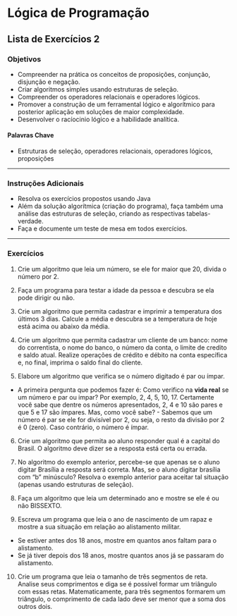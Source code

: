 # Lógica de Programação 
## Lista de Exercícios 2  
### Objetivos
- Compreender na prática os conceitos de proposições, conjunção, disjunção e negação. 
- Criar algoritmos simples usando estruturas de seleção. 
- Compreender os operadores relacionais e operadores lógicos. 
- Promover a construção de um ferramental lógico e algorítmico para posterior aplicação em soluções de maior complexidade.
- Desenvolver o racíocinio lógico e a habilidade analítica.
#### Palavras Chave  
- Estruturas de seleção, operadores relacionais, operadores lógicos, proposições 
---
### Instruções Adicionais 
- Resolva os exercícios propostos usando Java
- Além da solução algorítmica (criação do programa), faça também uma análise das estruturas de seleção, criando as respectivas tabelas-verdade. 
- Faça e documente um teste de mesa em todos exercícios. 

--- 
### Exercícios 
1. Crie um algoritmo que leia um número, se ele for maior que 20, divida o número por 2.

2. Faça um programa para testar a idade da pessoa e descubra se ela pode dirigir ou não.

3. Crie um algoritmo que permita cadastrar e imprimir a temperatura dos últimos 3 dias. Calcule a média e descubra se a temperatura de hoje está acima ou abaixo da média. 

4. Crie um algoritmo  que permita cadastrar um cliente de um banco: nome do correntista, o nome do banco, o número da conta, o limite de credito e saldo atual. Realize operações de crédito e débito na conta específica e, no final, imprima o saldo final do cliente. 

5. Elabore um algoritmo que verifica se o número digitado é par ou ímpar. 
- A primeira pergunta que podemos fazer é: Como verifico na **vida real** se um número e par ou impar? Por exemplo, 2, 4, 5, 10, 17. Certamente você sabe que dentre os números apresentados, 2, 4 e 10 são pares e que 5 e 17 são ímpares. Mas, como você sabe? - Sabemos que um número é par se ele for divisível por 2, ou seja, o resto da divisão por 2 é 0 (zero). Caso contrário, o número é ímpar.

6. Crie um algoritmo que permita ao aluno responder qual é a capital do Brasil. O algoritmo deve dizer se a resposta está certa ou errada.

7.	No algoritmo do exemplo anterior, percebe-se que apenas se o aluno digitar Brasília a resposta será correta. Mas, se o aluno digitar brasília com “b” minúsculo? Resolva o exemplo anterior para aceitar tal situação (apenas usando estruturas de seleção).

8. Faça um algoritmo que leia um determinado ano e mostre se ele é ou não BISSEXTO.

9. Escreva um programa que leia o ano de nascimento de um rapaz e mostre a sua situação em relação ao alistamento militar.
- Se estiver antes dos 18 anos, mostre em quantos anos faltam para o alistamento.
- Se já tiver depois dos 18 anos, mostre quantos anos já se passaram do alistamento.

10. Crie um programa que leia o tamanho de três segmentos de reta. Analise seus comprimentos e diga se é possível formar um triângulo com essas retas. Matematicamente, para três segmentos formarem um triângulo, o comprimento de cada lado deve ser menor que a soma dos outros dois.